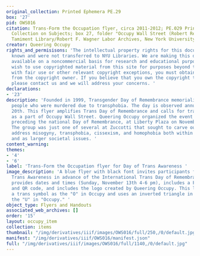 ```yaml
---
original_collection: Printed Ephemera PE.29
box: '27'
pid: OWS016
citation: Trans-Form the Occupation flyer, circa 2011-2012; PE.029 Printed Ephemera
  Collection on Subjects; box 27, folder "Occupy Wall Street (Robert Reiss Donation)";
  Tamiment Library/Robert F. Wagner Labor Archives, New York University
creator: Queering Occupy
rights_and_permisisons: 'The intellectual property rights for this document are not
  known and were not transferred to NYU Libraries. We are making this document publicly
  available on a noncommercial basis for research and educational purposes. If you
  wish to use copyrighted material from this site for purposes beyond those in accordance
  with fair use or other relevant copyright exceptions, you must obtain permission
  from the copyright owner. If you believe that you own the copyright to this document,
  please contact us and we will address your concerns. '
declarations:
- '23'
description: 'Founded in 1999, Transgender Day of Remembrance memorializes transgender
  people who were murdered due to transphobia. The day is observed annually on November
  20th. This flyer amplifies Trans Day of Remembrance and calls for trans awareness
  as a part of Occupy Wall Street. Queering Occupy organized the event which was held,
  preceding the national Day of Remembrance, at Liberty Plaza on November 13, 2011.
  The group was just one of several at Zuccotti that sought to carve out a space to
  address misogyny, transphobia, cissexism, and homophobia both within the movement
  and as larger societal issues. '
content_warning:
themes:
- '4'
- '6'
label: 'Trans-Form the Occupation flyer for Day of Trans Awareness '
image_description: 'A blue flyer with black font invites participants for a Day of
  Trans Awareness in advance of the International Trans Day of Remembrance. The flyer
  provides dates and times (Sunday, November 13th 4-6 pm), includes a Facebook link
  and QR code, and includes the logo created by Queering Occupy. This logo incorporates
  a trans symbol as the "O" in Occupy and uses an inverted triangle in the place of
  the "U" in "Occupy." '
object_type: Flyers and Handouts
associated_web_archives: []
order: '15'
layout: occupy_item
collection: items
thumbnail: "/img/derivatives/iiif/images/OWS016/full/250,/0/default.jpg"
manifest: "/img/derivatives/iiif/OWS016/manifest.json"
full: "/img/derivatives/iiif/images/OWS016/full/1140,/0/default.jpg"
---
```

